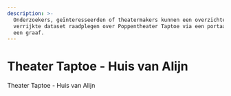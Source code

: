 ```yaml
---
description: >-
  Onderzoekers, geïnteresseerden of theatermakers kunnen een overzichtelijke en
  verrijkte dataset raadplegen over Poppentheater Taptoe via een portaal obv.
  een graaf.
---
```


# Theater Taptoe - Huis van Alijn

Theater Taptoe - Huis van Alijn
